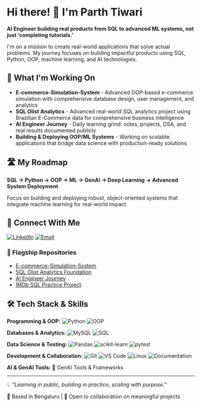 # Hi there! 👋 I'm Parth Tiwari
**AI Engineer building real products from SQL to advanced ML systems, not just 'completing tutorials.'**

I'm on a mission to create real-world applications that solve actual problems. My journey focuses on building impactful products using SQL, Python, OOP, machine learning, and AI technologies.

## 🚀 What I'm Working On
- **E-commerce-Simulation-System** - Advanced OOP-based e-commerce simulation with comprehensive database design, user management, and analytics
- **SQL Olist Analytics** - Advanced real-world SQL analytics project using Brazilian E-Commerce data for comprehensive business intelligence
- **AI Engineer Journey** - Daily learning grind: notes, projects, DSA, and real results documented publicly
- **Building & Deploying OOP/ML Systems** - Working on scalable applications that bridge data science with production-ready solutions

## 🛣️ My Roadmap
**SQL → Python → OOP → ML → GenAI → Deep Learning → Advanced System Deployment**

Focus on building and deploying robust, object-oriented systems that integrate machine learning for real-world impact.

## 🔗 Connect With Me
[![LinkedIn](https://img.shields.io/badge/-LinkedIn-0077B5?style=flat&logo=linkedin&logoColor=white)](https://www.linkedin.com/in/parth-tiwar1) [![Email](https://img.shields.io/badge/-Email-D14836?style=flat&logo=gmail&logoColor=white)](mailto:parthti2003@gmail.com)

### 🌟 Flagship Repositories
- [E-commerce-Simulation-System](https://github.com/parthtiwari-dev/E-commerce-Simulation-System)
- [SQL Olist Analytics Foundation](https://github.com/parthtiwari-dev/sql-olist-analytics-foundation)
- [AI Engineer Journey](https://github.com/parthtiwari-dev/AI-Engineer-Journey)
- [IMDb SQL Practice Project](https://github.com/parthtiwari-dev/IMDb-SQL-Practice-Project)

## 🛠️ Tech Stack & Skills

**Programming & OOP:**
![Python](https://img.shields.io/badge/-Python-3776AB?style=flat&logo=python&logoColor=white) ![OOP](https://img.shields.io/badge/-OOP-FF6B6B?style=flat&logo=python&logoColor=white)

**Databases & Analytics:**
![MySQL](https://img.shields.io/badge/-MySQL-4479A1?style=flat&logo=mysql&logoColor=white) ![SQL](https://img.shields.io/badge/-SQL-336791?style=flat&logo=postgresql&logoColor=white)

**Data Science & Testing:**
![Pandas](https://img.shields.io/badge/-Pandas-150458?style=flat&logo=pandas&logoColor=white) ![scikit-learn](https://img.shields.io/badge/-scikit--learn-F7931E?style=flat&logo=scikit-learn&logoColor=white) ![pytest](https://img.shields.io/badge/-pytest-0A9EDC?style=flat&logo=pytest&logoColor=white)

**Development & Collaboration:**
![Git](https://img.shields.io/badge/-Git-F05032?style=flat&logo=git&logoColor=white) ![VS Code](https://img.shields.io/badge/-VS%20Code-007ACC?style=flat&logo=visual-studio-code&logoColor=white) ![Linux](https://img.shields.io/badge/-Linux-FCC624?style=flat&logo=linux&logoColor=black) ![Documentation](https://img.shields.io/badge/-Documentation-4285F4?style=flat&logo=googledocs&logoColor=white)

**AI & GenAI Tools:**
🤖 GenAI Tools & Frameworks

---
💡 *"Learning in public, building in practice, scaling with purpose."*

📍 Based in Bengaluru | 🎯 Open to collaboration on meaningful projects
